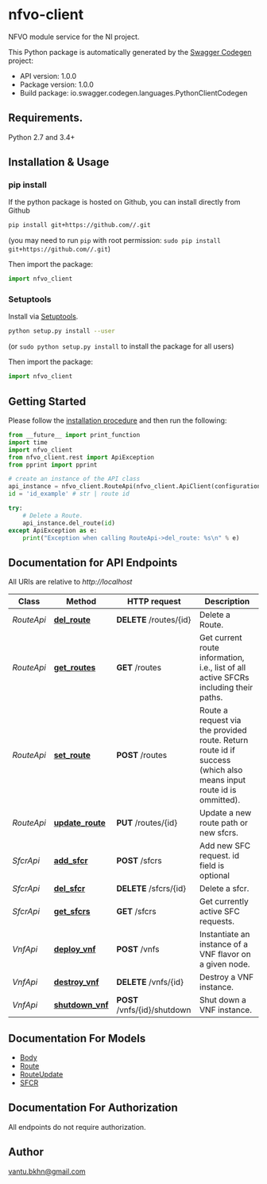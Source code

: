 # nfvo-client
NFVO module service for the NI project.

This Python package is automatically generated by the [Swagger Codegen](https://github.com/swagger-api/swagger-codegen) project:

- API version: 1.0.0
- Package version: 1.0.0
- Build package: io.swagger.codegen.languages.PythonClientCodegen

## Requirements.

Python 2.7 and 3.4+

## Installation & Usage
### pip install

If the python package is hosted on Github, you can install directly from Github

```sh
pip install git+https://github.com//.git
```
(you may need to run `pip` with root permission: `sudo pip install git+https://github.com//.git`)

Then import the package:
```python
import nfvo_client 
```

### Setuptools

Install via [Setuptools](http://pypi.python.org/pypi/setuptools).

```sh
python setup.py install --user
```
(or `sudo python setup.py install` to install the package for all users)

Then import the package:
```python
import nfvo_client
```

## Getting Started

Please follow the [installation procedure](#installation--usage) and then run the following:

```python
from __future__ import print_function
import time
import nfvo_client
from nfvo_client.rest import ApiException
from pprint import pprint

# create an instance of the API class
api_instance = nfvo_client.RouteApi(nfvo_client.ApiClient(configuration))
id = 'id_example' # str | route id

try:
    # Delete a Route.
    api_instance.del_route(id)
except ApiException as e:
    print("Exception when calling RouteApi->del_route: %s\n" % e)

```

## Documentation for API Endpoints

All URIs are relative to *http://localhost*

Class | Method | HTTP request | Description
------------ | ------------- | ------------- | -------------
*RouteApi* | [**del_route**](docs/RouteApi.md#del_route) | **DELETE** /routes/{id} | Delete a Route.
*RouteApi* | [**get_routes**](docs/RouteApi.md#get_routes) | **GET** /routes | Get current route information, i.e., list of all active SFCRs including their paths.
*RouteApi* | [**set_route**](docs/RouteApi.md#set_route) | **POST** /routes | Route a request via the provided route. Return route id if success (which also means input route id is ommitted).
*RouteApi* | [**update_route**](docs/RouteApi.md#update_route) | **PUT** /routes/{id} | Update a new route path or new sfcrs.
*SfcrApi* | [**add_sfcr**](docs/SfcrApi.md#add_sfcr) | **POST** /sfcrs | Add new SFC request. id field is optional
*SfcrApi* | [**del_sfcr**](docs/SfcrApi.md#del_sfcr) | **DELETE** /sfcrs/{id} | Delete a sfcr.
*SfcrApi* | [**get_sfcrs**](docs/SfcrApi.md#get_sfcrs) | **GET** /sfcrs | Get currently active SFC requests.
*VnfApi* | [**deploy_vnf**](docs/VnfApi.md#deploy_vnf) | **POST** /vnfs | Instantiate an instance of a VNF flavor on a given node.
*VnfApi* | [**destroy_vnf**](docs/VnfApi.md#destroy_vnf) | **DELETE** /vnfs/{id} | Destroy a VNF instance.
*VnfApi* | [**shutdown_vnf**](docs/VnfApi.md#shutdown_vnf) | **POST** /vnfs/{id}/shutdown | Shut down a VNF instance.


## Documentation For Models

 - [Body](docs/Body.md)
 - [Route](docs/Route.md)
 - [RouteUpdate](docs/RouteUpdate.md)
 - [SFCR](docs/SFCR.md)


## Documentation For Authorization

 All endpoints do not require authorization.


## Author

vantu.bkhn@gmail.com


